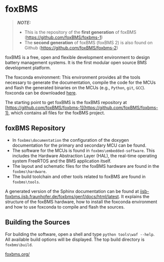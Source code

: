# foxBMS

> **_NOTE:_**
> - This is the repository of the **first generation** of foxBMS
>   (https://github.com/foxBMS/foxbms-1)
> - The **second generation** of foxBMS (foxBMS 2) is also found on Github
>   (https://github.com/foxBMS/foxbms-2)

foxBMS is a free, open and flexible development environment to design battery
management systems. It is the first modular open source BMS development
platform.

The foxconda environment: This environment provides all the tools necessary
to generate the documentation, compile the code for the MCUs and flash the
generated binaries on the MCUs (e.g., ``Python``, ``git``, ``GCC``). foxconda
can be downloaded [here](https://iisb-foxbms.iisb.fraunhofer.de/foxbms/gen1/).

The starting point to get foxBMS is the foxBMS repository at
[https://github.com/foxBMS/foxbms-1](https://github.com/foxBMS/foxbms-1), which
contains all files for the foxBMS project.

## foxBMS Repository

- In `foxbms\documentation` the configuration of the doxygen documentation for
  the primary and secondary MCU can be found.
- The software for the MCUs is found in `foxbms\embedded-software`. This
  includes the Hardware Abstraction Layer (HAL), the real-time operating system
  FreeRTOS and the BMS application itself.
- The layout and schematic files for the foxBMS hardware are found in the
  `foxbms\hardware`.
- The build toolchain and other tools related to foxBMS are found in
  `foxbms\tools`.

A generated version of the Sphinx documentation can be found at
[iisb-foxbms.iisb.fraunhofer.de/foxbms/gen1/docs/html/latest](https://iisb-foxbms.iisb.fraunhofer.de/foxbms/gen1/docs/html/latest).
It explains the structure of the foxBMS hardware, how to install the foxconda
environment and how to use foxconda to compile and flash the sources.

## Building the Sources

For building the software, open a shell and type ``python tools\waf --help``.
All available build options will be displayed. The top build directory is
``foxbms\build``.

[foxbms.org/](https://foxbms.org/)
